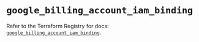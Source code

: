 # `google_billing_account_iam_binding`

Refer to the Terraform Registry for docs: [`google_billing_account_iam_binding`](https://registry.terraform.io/providers/hashicorp/google-beta/5.35.0/docs/resources/google_billing_account_iam_binding).
